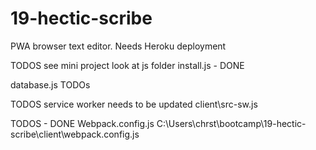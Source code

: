 # 19-hectic-scribe

PWA browser text editor.
Needs Heroku deployment


TODOS
see mini project
look at js folder install.js - DONE

database.js TODOs

TODOS
service worker needs to be updated
client\src-sw.js

TODOS - DONE
Webpack.config.js
C:\Users\chrst\bootcamp\19-hectic-scribe\client\webpack.config.js
